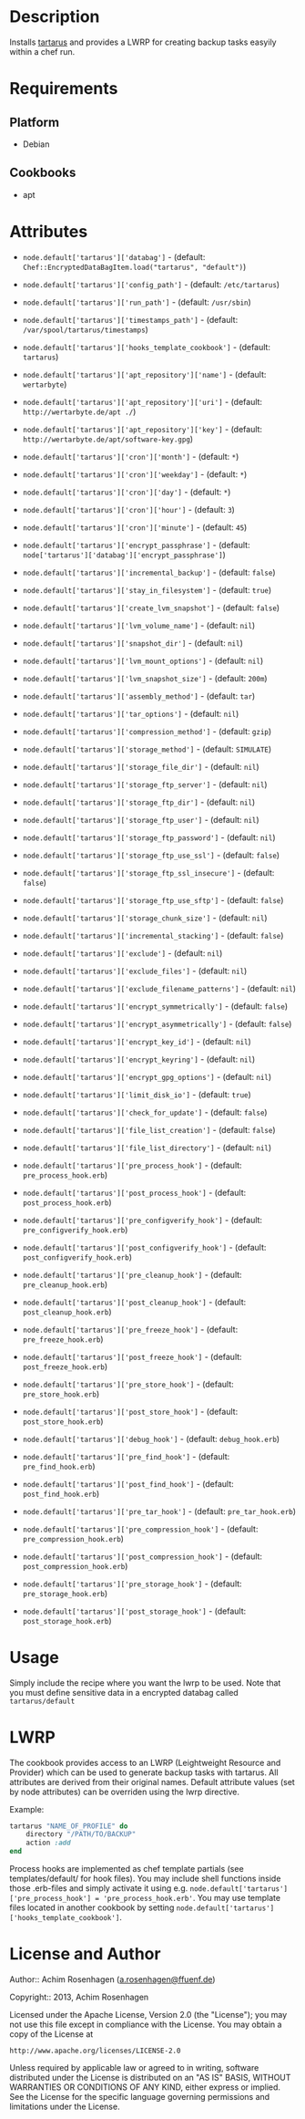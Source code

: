 Description
===========

Installs [tartarus](http://wiki.hetzner.de/index.php/Tartarus_Backup-Konfiguration/en) and provides a LWRP for creating backup tasks easyily within a chef run.

Requirements
============

Platform
--------

* Debian

Cookbooks
---------

* apt

Attributes
==========

* `node.default['tartarus']['databag']` - (default: `Chef::EncryptedDataBagItem.load("tartarus", "default")`)
* `node.default['tartarus']['config_path']` - (default: `/etc/tartarus`)
* `node.default['tartarus']['run_path']` - (default: `/usr/sbin`)
* `node.default['tartarus']['timestamps_path']` - (default: `/var/spool/tartarus/timestamps`)
* `node.default['tartarus']['hooks_template_cookbook']` - (default: `tartarus`)
* `node.default['tartarus']['apt_repository']['name']` - (default: `wertarbyte`)
* `node.default['tartarus']['apt_repository']['uri']` - (default: `http://wertarbyte.de/apt ./`)
* `node.default['tartarus']['apt_repository']['key']` - (default: `http://wertarbyte.de/apt/software-key.gpg`)

* `node.default['tartarus']['cron']['month']` - (default: `*`)
* `node.default['tartarus']['cron']['weekday']` - (default: `*`)
* `node.default['tartarus']['cron']['day']` - (default: `*`)
* `node.default['tartarus']['cron']['hour']` - (default: `3`)
* `node.default['tartarus']['cron']['minute']` - (default: `45`)

* `node.default['tartarus']['encrypt_passphrase']` - (default: `node['tartarus']['databag']['encrypt_passphrase']`)

* `node.default['tartarus']['incremental_backup']` - (default: `false`)
* `node.default['tartarus']['stay_in_filesystem']` - (default: `true`)
* `node.default['tartarus']['create_lvm_snapshot']` - (default: `false`)
* `node.default['tartarus']['lvm_volume_name']` - (default: `nil`)
* `node.default['tartarus']['snapshot_dir']` - (default: `nil`)
* `node.default['tartarus']['lvm_mount_options']` - (default: `nil`)
* `node.default['tartarus']['lvm_snapshot_size']` - (default: `200m`)
* `node.default['tartarus']['assembly_method']` - (default: `tar`)
* `node.default['tartarus']['tar_options']` - (default: `nil`)
* `node.default['tartarus']['compression_method']` - (default: `gzip`)
* `node.default['tartarus']['storage_method']` - (default: `SIMULATE`)
* `node.default['tartarus']['storage_file_dir']` - (default: `nil`)
* `node.default['tartarus']['storage_ftp_server']` - (default: `nil`)
* `node.default['tartarus']['storage_ftp_dir']` - (default: `nil`)
* `node.default['tartarus']['storage_ftp_user']` - (default: `nil`)
* `node.default['tartarus']['storage_ftp_password']` - (default: `nil`)
* `node.default['tartarus']['storage_ftp_use_ssl']` - (default: `false`)
* `node.default['tartarus']['storage_ftp_ssl_insecure']` - (default: `false`)
* `node.default['tartarus']['storage_ftp_use_sftp']` - (default: `false`)
* `node.default['tartarus']['storage_chunk_size']` - (default: `nil`)
* `node.default['tartarus']['incremental_stacking']` - (default: `false`)
* `node.default['tartarus']['exclude']` - (default: `nil`)
* `node.default['tartarus']['exclude_files']` - (default: `nil`)
* `node.default['tartarus']['exclude_filename_patterns']` - (default: `nil`)
* `node.default['tartarus']['encrypt_symmetrically']` - (default: `false`)
* `node.default['tartarus']['encrypt_asymmetrically']` - (default: `false`)
* `node.default['tartarus']['encrypt_key_id']` - (default: `nil`)
* `node.default['tartarus']['encrypt_keyring']` - (default: `nil`)
* `node.default['tartarus']['encrypt_gpg_options']` - (default: `nil`)
* `node.default['tartarus']['limit_disk_io']` - (default: `true`)
* `node.default['tartarus']['check_for_update']` - (default: `false`)
* `node.default['tartarus']['file_list_creation']` - (default: `false`)
* `node.default['tartarus']['file_list_directory']` - (default: `nil`)

* `node.default['tartarus']['pre_process_hook']` - (default: `pre_process_hook.erb`)
* `node.default['tartarus']['post_process_hook']` - (default: `post_process_hook.erb`)
* `node.default['tartarus']['pre_configverify_hook']` - (default: `pre_configverify_hook.erb`)
* `node.default['tartarus']['post_configverify_hook']` - (default: `post_configverify_hook.erb`)
* `node.default['tartarus']['pre_cleanup_hook']` - (default: `pre_cleanup_hook.erb`)
* `node.default['tartarus']['post_cleanup_hook']` - (default: `post_cleanup_hook.erb`)
* `node.default['tartarus']['pre_freeze_hook']` - (default: `pre_freeze_hook.erb`)
* `node.default['tartarus']['post_freeze_hook']` - (default: `post_freeze_hook.erb`)
* `node.default['tartarus']['pre_store_hook']` - (default: `pre_store_hook.erb`)
* `node.default['tartarus']['post_store_hook']` - (default: `post_store_hook.erb`)
* `node.default['tartarus']['debug_hook']` - (default: `debug_hook.erb`)
* `node.default['tartarus']['pre_find_hook']` - (default: `pre_find_hook.erb`)
* `node.default['tartarus']['post_find_hook']` - (default: `post_find_hook.erb`)
* `node.default['tartarus']['pre_tar_hook']` - (default: `pre_tar_hook.erb`)
* `node.default['tartarus']['pre_compression_hook']` - (default: `pre_compression_hook.erb`)
* `node.default['tartarus']['post_compression_hook']` - (default: `post_compression_hook.erb`)
* `node.default['tartarus']['pre_storage_hook']` - (default: `pre_storage_hook.erb`)
* `node.default['tartarus']['post_storage_hook']` - (default: `post_storage_hook.erb`)


Usage
=====

Simply include the recipe where you want the lwrp to be used.
Note that you must define sensitive data in a encrypted databag called `tartarus/default`

LWRP
=====

The cookbook provides access to an LWRP (Leightweight Resource and Provider) which can be used to generate backup tasks with tartarus. All attributes are derived from their original names. Default attribute values (set by node attributes) can be overriden using the lwrp directive.

Example:
```ruby
tartarus "NAME_OF_PROFILE" do
	directory "/PATH/TO/BACKUP"
	action :add
end
````

Process hooks are implemented as chef template partials (see templates/default/ for hook files). You may include shell functions inside those .erb-files and simply activate it using e.g. `node.default['tartarus']['pre_process_hook'] = 'pre_process_hook.erb'`. You may use template files located in another cookbook by setting ``node.default['tartarus']['hooks_template_cookbook']``.

License and Author
==================

Author:: Achim Rosenhagen (<a.rosenhagen@ffuenf.de>)

Copyright:: 2013, Achim Rosenhagen

Licensed under the Apache License, Version 2.0 (the "License");
you may not use this file except in compliance with the License.
You may obtain a copy of the License at

    http://www.apache.org/licenses/LICENSE-2.0

Unless required by applicable law or agreed to in writing, software
distributed under the License is distributed on an "AS IS" BASIS,
WITHOUT WARRANTIES OR CONDITIONS OF ANY KIND, either express or implied.
See the License for the specific language governing permissions and
limitations under the License.
